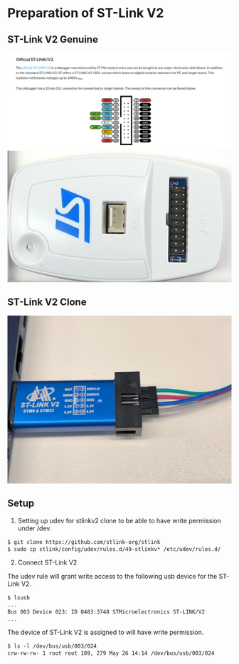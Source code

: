 # Preparation of ST-Link V2

## ST-Link V2 Genuine

![pinout](pinout-stlinkv2-genuine.png)
![ST-Link V2 case](stlinkv2-genuine.png)
<br/>

## ST-Link V2 Clone

![clone](IMG_7509.jpg)
<br/>

## Setup

1. Setting up udev for stlinkv2 clone to be able to have write permission under /dev.

```
$ git clone https://github.com/stlink-org/stlink
$ sudo cp stlink/config/udev/rules.d/49-stlinkv* /etc/udev/rules.d/
```

2. Connect ST-Link V2

The udev rule will grant write access to the following usb device for the ST-Link V2.
```
$ lsusb
...
Bus 003 Device 023: ID 0483:3748 STMicroelectronics ST-LINK/V2
...
```

The device of ST-Link V2 is assigned to will have write permission.
```
$ ls -l /dev/bus/usb/003/024
crw-rw-rw- 1 root root 189, 279 May 26 14:14 /dev/bus/usb/003/024
```


